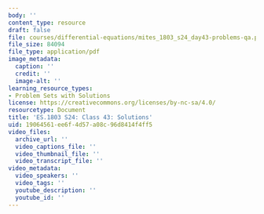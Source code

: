 ```yaml
---
body: ''
content_type: resource
draft: false
file: courses/differential-equations/mites_1803_s24_day43-problems-qa.pdf
file_size: 84094
file_type: application/pdf
image_metadata:
  caption: ''
  credit: ''
  image-alt: ''
learning_resource_types:
- Problem Sets with Solutions
license: https://creativecommons.org/licenses/by-nc-sa/4.0/
resourcetype: Document
title: 'ES.1803 S24: Class 43: Solutions'
uid: 19064561-ee6f-4d57-a08c-96d8414f4ff5
video_files:
  archive_url: ''
  video_captions_file: ''
  video_thumbnail_file: ''
  video_transcript_file: ''
video_metadata:
  video_speakers: ''
  video_tags: ''
  youtube_description: ''
  youtube_id: ''
---
```

